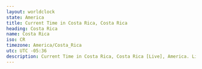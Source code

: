 ```yaml
---
layout: worldclock
state: America
title: Current Time in Costa Rica, Costa Rica
heading: Costa Rica
name: Costa Rica
iso: CR
timezone: America/Costa_Rica
utc: UTC -05:36
description: Current Time in Costa Rica, Costa Rica [Live], America. Live update now time in Costa Rica, timezone America/Costa_Rica, UTC -05:36, Country ISO code & Current Local Time.
---
```


